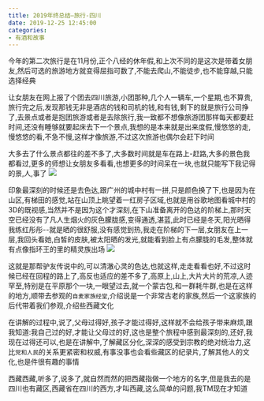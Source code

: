 ```yaml
---
title: 2019年终总结–旅行-四川
date: 2019-12-25 12:45:00
categories: 
- 有酒和故事
---
```

今年的第二次旅行是在11月份,正个八经的休年假,和上次不同的是这次是带着女朋友,然后可选的旅游地方就变得屈指可数了,不能去爬山,不能徒步,也不能穿越,只能选择经典

让女朋友在网上报了个团去四川旅游,小团那种,几个人一辆车,一个星期,也不算贵,旅行完之后,发现那钱无非是酒店的钱和司机的钱,和有钱,剩下的就是旅行公司挣了,去景点或者是抱团旅游或者是去除旅行,我一致都不想像旅游团那样每天都要赶时间,还没有睡够就要起床去下一个景点,我想的是本来就是出来度假,慢悠悠的走,慢悠悠的看,不急不慢,这样才像旅游,不过这次旅游也偶尔会赶下时间

大多去了什么景点都往的差不多了,大多数时间就是车在路上-赶路,大多的景色我都看过,更多的师想让女朋友多看看,也想更多的时间呆在一块,也就只能写下我记得的景,人,事了
![](https://hexosrc.oss-cn-shenzhen.aliyuncs.com/blog/2019/12/ad779cadec510d27df641eb0a3000281.jpg)

印象最深刻的时候还是去色达,跟广州的城中村有一拼,只是颜色换了下,也是因为在山区,有梯田的感觉,站在山顶上眺望着一红房子区域,也就是用谷歌地图看城中村的3D的既视感,当然并不是因为这个才深刻,在下山准备离开的色达的阶梯上,那时天空已经没有了凡人生烟火的灰色朦胧感,变得通透,湛蓝,此时已经是冬天,阳光晒得我练红彤彤--就是晒的很舒服,没有感觉到热,我走在阶梯的下一层,女朋友在上一层,我回头看她,白皙的皮肤,被太阳晒的发光,就能看到脸上有点朦胧的毛发,整体就有点像指环王的里的精灵族出场
![](https://hexosrc.oss-cn-shenzhen.aliyuncs.com/blog/2019/12/1abb2dc3d76311944ffdbe9980fbaadd.jpg)

这就是那帮驴友传说中的,可以清澈心灵的色达,也就这样,走走看看也好,不过这时候已经在回程的路上了,高反也适应的差不多了,高原上,山上,大片大片的荒凉,人迹罕至,特别是在平原那个一块,一眼望过去,就一个蒙古包,和一群耗牛群,也是在这样的地方,顺带去参观的`自麦家族经堂`,介绍说是一个非常古老的家族,然后一个这家族的后代带着我们参观,介绍些西藏文化

在讲解的过程中,说了,父母过得好,孩子才能过得好,这样就不会给孩子带来麻烦,跟我知道:我自己过的好,才能让父母过的好,这也是整个旅程中感到最深刻的,还好,我现在过得还可以,也是在讲解中,了解藏区分化,深深的感受到宗教的绝对统治力,这比`党和人民`的关系更紧密和权威,有事没事也会看些藏区的纪录片,了解其他人的文化,也是件很有趣的事情

西藏西藏,听多了,说多了,就自然而然的把西藏指做一个地方的名字,但是我去的是四川也有藏区,西藏省在四川的西方,才叫西藏,这么简单的问题,我TM现在才知道
